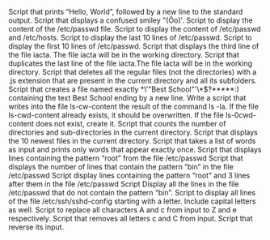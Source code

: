 Script that prints “Hello, World”, followed by a new line to the standard output.
Script that displays a confused smiley "(Ôo)'.
Script to display the content of the /etc/passwd file.
Script to display the content of /etc/passwd and /etc/hosts.
Script to display the last 10 lines of /etc/passwd.
Script to display the first 10 lines of /etc/passwd.
Script that displays the third line of the file iacta. The file iacta will be in the working directory.
Script that duplicates the last line of the file iacta.The file iacta will be in the working directory.
Script that deletes all the regular files (not the directories) with a .js extension that are present in the current directory and all its subfolders.
Script that creates a file named exactly \*\\'"Best School"\'\\*$\?\*\*\*\*\*:) containing the text Best School ending by a new line.
Write a script that writes into the file ls-cw-content the result of the command ls -la. If the file ls-cwd-content already exists, it should be overwritten. If the file ls-0cwd-content does not exist, create it.
Script that counts the number of directories and sub-directories in the current directory.
Script that displays the 10 newest files in the current directory.
Script that takes a list of words as input and prints only words that appear exactly once.
Script that displays lines containing the pattern “root” from the file /etc/passwd
Script that displays the number of lines that contain the pattern “bin” in the file /etc/passwd
Script display lines containing the pattern “root” and 3 lines after them in the file /etc/passwd
Script Display all the lines in the file /etc/passwd that do not contain the pattern “bin”.
Script to display all lines of the file /etc/ssh/sshd-config starting with a letter. Include capital letters as well.
Script to replace all characters A and c from input to Z and e respectively.
Script that removes all letters c and C from input.
Script that reverse its input.
